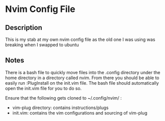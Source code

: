 # Nvim Config File

## Description

This is my stab at my own nvim config file as the old one I was using was breaking when I swapped to ubuntu

## Notes

There is a bash file to quickly move files into the .config directory under the home directory in a directory called nvim. From there you should be able to easily run :PlugInstall on the init.vim file. The bash file should automatically open the init.vim file for you to do so.

Ensure that the following gets cloned to ~/.config/nvim/ :

- vim-plug directory: contains instructions/plugs
- init.vim: contains the vim configurations and sourcing of vim-plug
